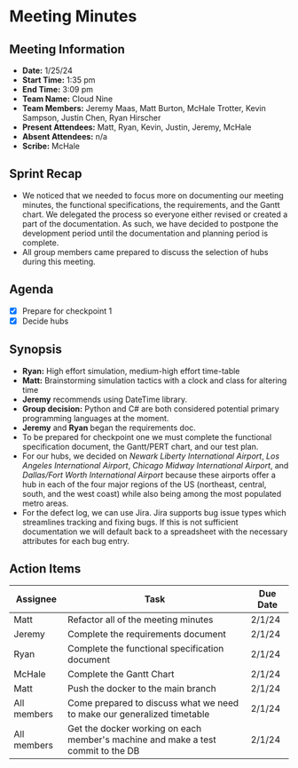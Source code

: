 # Meeting Minutes

## Meeting Information

- **Date:** 1/25/24
- **Start Time:** 1:35 pm
- **End Time:** 3:09 pm
- **Team Name:** Cloud Nine  
- **Team Members:** Jeremy Maas, Matt Burton, McHale Trotter, Kevin Sampson, Justin Chen, Ryan Hirscher
- **Present Attendees:** Matt, Ryan, Kevin, Justin, Jeremy, McHale
- **Absent Attendees:** n/a
- **Scribe:** McHale

## Sprint Recap

- We noticed that we needed to focus more on documenting our meeting minutes, the functional specifications, the requirements, and the Gantt chart. We delegated the process so everyone either revised or created a part of the documentation. As such, we have decided to postpone the development period until the documentation and planning period is complete.
- All group members came prepared to discuss the selection of hubs during this meeting.

## Agenda

- [X] Prepare for checkpoint 1
- [X] Decide hubs

## Synopsis

- **Ryan:** High effort simulation, medium-high effort time-table
- **Matt:** Brainstorming simulation tactics with a clock and class for altering time
- **Jeremy** recommends using DateTime library.
- **Group decision:** Python and C# are both considered potential primary programming languages at the moment.
- **Jeremy** and **Ryan** began the requirements doc.
- To be prepared for checkpoint one we must complete the functional specification document, the Gantt/PERT chart, and our test plan.
- For our hubs, we decided on _Newark Liberty International Airport_, _Los Angeles International Airport_, _Chicago Midway International Airport_, and _Dallas/Fort Worth International Airport_ because these airports offer a hub in each of the four major regions of the US (northeast, central, south, and the west coast) while also being among the most populated metro areas.
- For the defect log, we can use Jira. Jira supports bug issue types which streamlines tracking and fixing bugs. If this is not sufficient documentation we will default back to a spreadsheet with the necessary attributes for each bug entry.

## Action Items

| **Assignee**    | **Task**                                                                        | **Due Date** |
|-----------------|---------------------------------------------------------------------------------|--------------|
| Matt            | Refactor all of the meeting minutes                                            | 2/1/24       |
| Jeremy          | Complete the requirements document                                              | 2/1/24       |
| Ryan            | Complete the functional specification document                                  | 2/1/24       |
| McHale          | Complete the Gantt Chart                                                        | 2/1/24       |
| Matt            | Push the docker to the main branch                                              | 2/1/24       |
| All members     | Come prepared to discuss what we need to make our generalized timetable          | 2/1/24       |
| All members     | Get the docker working on each member's machine and make a test commit to the DB | 2/1/24       |

